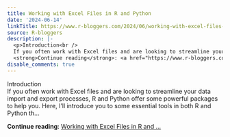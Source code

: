 ```yaml
---
title: Working with Excel Files in R and Python
date: '2024-06-14'
linkTitle: https://www.r-bloggers.com/2024/06/working-with-excel-files-in-r-and-python/
source: R-bloggers
description: |-
  <p>Introduction<br />
  If you often work with Excel files and are looking to streamline your data import and export processes, R and Python offer some powerful packages to help you. Here, I’ll introduce you to some essential tools in both R and Python th...</p>
  <strong>Continue reading</strong>: <a href="https://www.r-bloggers.com/2024/06/working-with-excel-files-in-r-and-python/">Working with Excel Files in R and ...
disable_comments: true
---
```

<p>Introduction<br />
If you often work with Excel files and are looking to streamline your data import and export processes, R and Python offer some powerful packages to help you. Here, I’ll introduce you to some essential tools in both R and Python th...</p>
<strong>Continue reading</strong>: <a href="https://www.r-bloggers.com/2024/06/working-with-excel-files-in-r-and-python/">Working with Excel Files in R and ...
